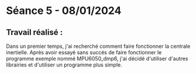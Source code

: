 # **Séance 5 - 08/01/2024**
## Travail réalisé :
Dans un premier temps, j'ai recherché comment faire fonctionner la centrale inertielle. Après avoir essayé sans succés de faire fonctionner le programme exemple nommé MPU6050_dmp6, j'ai décidé d'utiliser d'autres librairies et d'utiliser un programme plus simple.



